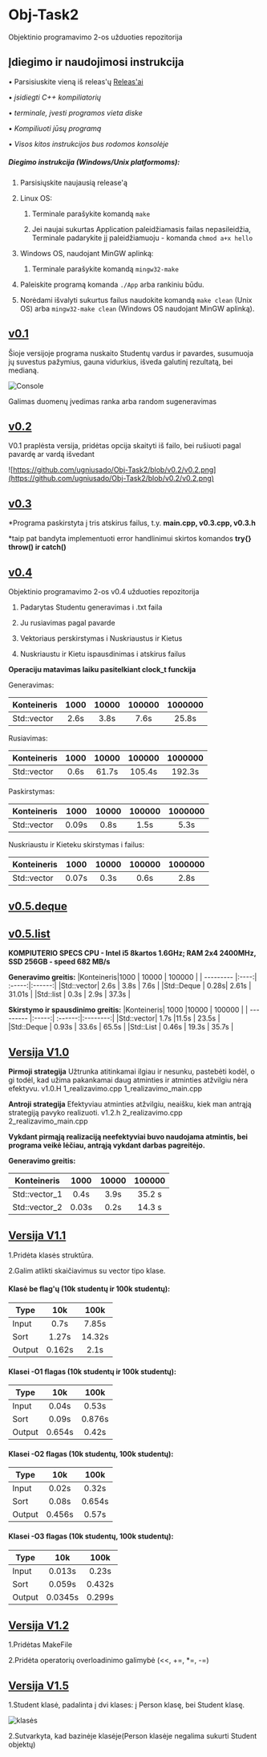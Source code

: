 # Obj-Task2
Objektinio programavimo 2-os užduoties repozitorija

## Įdiegimo ir naudojimosi instrukcija
• Parsisiuskite vieną iš releas'ų [Releas'ai](https://github.com/ugniusado/Obj-Task2/releases) 

• *įsidiegti C++ kompiliatorių*

• *terminale, įvesti programos vieta diske*

• *Kompiliuoti jūsų programą*

• *Visos kitos instrukcijos bus rodomos konsolėje*

##### Diegimo instrukcija (Windows/Unix platformoms):

1. Parsisiųskite naujausią release'ą

2. Linux OS:

   1. Terminale parašykite komandą `make`
   
   2. Jei naujai sukurtas Application paleidžiamasis failas nepasileidžia, Terminale padarykite jį paleidžiamuoju - komanda `chmod a+x hello`

3. Windows OS, naudojant MinGW aplinką:

   1. Terminale parašykite komandą ` mingw32-make `

4. Paleiskite programą komanda `./App` arba rankiniu būdu.

5. Norėdami išvalyti sukurtus failus naudokite komandą `make clean` (Unix OS) arba `mingw32-make clean` (Windows OS naudojant MinGW aplinką).

## [v0.1](https://github.com/ugniusado/Obj-Task2/releases/tag/v0.14)

Šioje versijoje programa nuskaito Studentų vardus ir pavardes, susumuoja jų suvestus pažymius, gauna vidurkius, išveda galutinį rezultatą, bei medianą.

![Console](https://github.com/ugniusado/Obj-Task2/blob/v0.1/Screenshot_3.png)


Galimas duomenų įvedimas ranka arba random sugeneravimas

## [v0.2](https://github.com/ugniusado/Obj-Task2/releases/tag/v0.21)

V0.1 praplėsta versija, pridėtas opcija skaityti iš failo, bei rušiuoti pagal pavardę ar vardą išvedant

![https://github.com/ugniusado/Obj-Task2/blob/v0.2/v0.2.png](https://github.com/ugniusado/Obj-Task2/blob/v0.2/v0.2.png)


## [v0.3](https://github.com/ugniusado/Obj-Task2/releases/tag/v0.31)

*Programa paskirstyta į tris atskirus failus, t.y. **main.cpp, v0.3.cpp, v0.3.h**

*taip pat bandyta implementuoti error handlinimui skirtos komandos **try{} throw() ir catch()**

## [v0.4](https://github.com/ugniusado/Obj-Task2/releases/tag/v0.43)

Objektinio programavimo 2-os v0.4 užduoties repozitorija

1. Padarytas Studentu generavimas i .txt faila

2. Ju rusiavimas pagal pavarde

3. Vektoriaus perskirstymas i Nuskriaustus ir Kietus

4. Nuskriaustu ir Kietu ispausdinimas i atskirus failus

**Operaciju matavimas laiku pasitelkiant clock_t funckija**

Generavimas:

|Konteineris|1000  | 10000  | 100000 | 1000000  | 
| --------- |:----:| :-----:|:------:|:--------:|
|Std::vector| 2.6s | 3.8s   | 7.6s   | 25.8s    |

Rusiavimas:

|Konteineris|1000  | 10000  | 100000 | 1000000  | 
| --------- |:----:| :-----:|:------:|:--------:|
|Std::vector| 0.6s | 61.7s  | 105.4s | 192.3s   |

Paskirstymas:

|Konteineris|1000  | 10000  | 100000 | 1000000  | 
| --------- |:----:| :-----:|:------:|:--------:|
|Std::vector| 0.09s| 0.8s   | 1.5s   | 5.3s     |

Nuskriaustu ir Kieteku skirstymas i failus:

|Konteineris|1000  | 10000  | 100000 | 1000000  | 
| --------- |:----:| :-----:|:------:|:--------:|
|Std::vector| 0.07s| 0.3s   | 0.6s   | 2.8s     |

## [v0.5.deque](https://github.com/ugniusado/Obj-Task2/releases/tag/v0.5.deque)
## [v0.5.list](https://github.com/ugniusado/Obj-Task2/releases/tag/v0.5.list)

**KOMPIUTERIO SPECS CPU - Intel i5 8kartos 1.6GHz; RAM 2x4 2400MHz, SSD 256GB - speed 682 MB/s**

**Generavimo greitis:**
|Konteineris|1000  | 10000  | 100000 |
| --------- |:----:| :-----:|:------:|
|Std::vector| 2.6s | 3.8s   | 7.6s   | 
|Std::Deque | 0.28s| 2.61s  | 31.01s |
|Std::list  | 0.3s | 2.9s   | 37.3s  |

**Skirstymo ir spausdinimo greitis:**
|Konteineris| 1000  |10000    | 100000   |
| --------- |:-----:| :------:|:--------:|
|Std::vector| 1.7s  |11.5s    |  23.5s   |
|Std::Deque | 0.93s | 33.6s   | 65.5s    |
|Std::List  | 0.46s | 19.3s   | 35.7s    |

## [Versija V1.0](https://github.com/ugniusado/Obj-Task2/releases/tag/v1.0)
**Pirmoji strategija** Užtrunka atitinkamai ilgiau ir nesunku, pastebėti kodėl, o gi todėl, kad užima pakankamai daug atminties ir atminties atžvilgiu nėra efektyvu. v1.0.H 1_realizavimo.cpp 1_realizavimo_main.cpp


**Antroji strategija** Efektyviau atminties atžvilgiu, neaišku, kiek man antrąją strategiją pavyko realizuoti. v1.2.h 2_realizavimo.cpp 2_realizavimo_main.cpp

 **Vykdant pirmąją realizaciją neefektyviai buvo naudojama atmintis, bei programa veikė lėčiau, antrąją vykdant darbas pagreitėjo.**
 
 **Generavimo greitis:**
 
|Konteineris  | 1000  | 10000 | 100000 |
| ---------   |:----: |:-----:|:------:|
|Std::vector_1| 0.4s  |3.9s   | 35.2  s|
|Std::vector_2| 0.03s |0.2s   | 14.3  s|


## [Versija V1.1](https://github.com/ugniusado/Uzduotis_3/releases/tag/v1.1)

1.Pridėta klasės struktūra.

2.Galim atlikti skaičiavimus su vector tipo klase.
#### Klasė be flag'ų (10k studentų ir 100k studentų):

|Type         | 10k   | 100k  |
| ---------   |:----: |:-----:|
|Input        | 0.7s  |7.85s  |
|Sort         | 1.27s |14.32s |
|Output       | 0.162s|2.1s   |


#### Klasei -O1 flagas (10k studentų ir 100k studentų):

|Type         | 10k   | 100k  |
| ---------   |:----: |:-----:|
|Input        | 0.04s |0.53s  |
|Sort         | 0.09s |0.876s |
|Output       | 0.654s|0.42s  |


#### Klasei -O2 flagas (10k studentų, 100k studentų):

|Type         | 10k   | 100k  |
| ---------   |:----: |:-----:|
|Input        | 0.02s |0.32s  |
|Sort         | 0.08s |0.654s |
|Output       | 0.456s|0.57s  |


#### Klasei -O3 flagas (10k studentų, 100k studentų):

|Type         | 10k    | 100k  |
| ---------   |:----:  |:-----:|
|Input        | 0.013s |0.23s  |
|Sort         | 0.059s |0.432s |
|Output       | 0.0345s|0.299s  |

## [Versija V1.2](https://github.com/ugniusado/Uzduotis_3/releases/tag/v1.2)

1.Pridėtas MakeFile

2.Pridėta operatorių overloadinimo galimybė (<<, +=, *=, -=)


## [Versija V1.5](https://github.com/ugniusado/Uzduotis_3/releases/tag/v1.2)

1.Student klasė, padalinta į dvi klases: į Person klasę, bei Student klasę.

![klasės](https://github.com/ugniusado/Uzduotis_3/blob/v1.5/Screenshot_9.png)

2.Sutvarkyta, kad bazinėje klasėje(Person klasėje negalima sukurti Student objektų)
